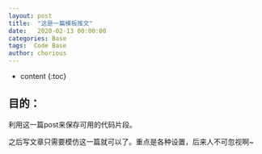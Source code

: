 ```yaml
---
layout: post
title:  "这是一篇模板推文"
date:   2020-02-13 00:00:00
categories: Base
tags:  Code Base
author: chorious
---
```


* content
{:toc}

## 目的：

利用这一篇post来保存可用的代码片段。
<!-- more -->
之后写文章只需要模仿这一篇就可以了。重点是各种设置，后来人不可忽视啊~

